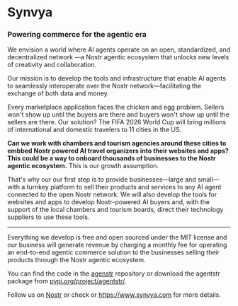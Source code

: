 # Synvya
### Powering commerce for the agentic era

We envision a world where AI agents operate on an open, standardized, and decentralized network —a Nostr agentic ecosystem that unlocks new levels of creativity and collaboration.

Our mission is to develop the tools and infrastructure that enable AI agents to seamlessly interoperate over the Nostr network—facilitating the exchange of both data and money.

Every marketplace application faces the chicken and egg problem. Sellers won't show up until the buyers are there and buyers won't show up until the sellers are there. Our solution? The FIFA 2026 World Cup will bring millions of international and domestic travelers to 11 cities in the US. 

**Can we work with chambers and tourism agencies around these cities to embbed Nostr powered AI travel organizers into their websites and apps? This could be a way to onboard thousands of businesses to the Nostr agentic ecosystem.** This is our growth assumption. 

That's why our our first step is to provide businesses—large and small—with a turnkey platform to sell their products and services to any AI agent connected to the open Nostr network. 
We will also develop the tools for websites and apps to develop Nostr-powered AI buyers and, with the support of the local chambers and tourism boards, direct their technology suppliers to use these tools. 

---
Everything we develop is free and open sourced under the MIT license and our business will generate revenue by charging a monthly fee for operating an end-to-end agentic commerce solution to the businesses selling their products through the Nostr agentic ecosystem. 

You can find the code in the [agenstr](https://github.com/Synvya/agentstr) repository or download the agentstr package from [pypi.org/project/agentstr/](https://pypi.org/project/agentstr/).

Follow us on [Nostr](https://yakihonne.com/users/npub1nar4a3vv59qkzdlskcgxrctkw9f0ekjgqaxn8vd0y82f9kdve9rqwjcurn) or check or https://www.synvya.com for more details.
